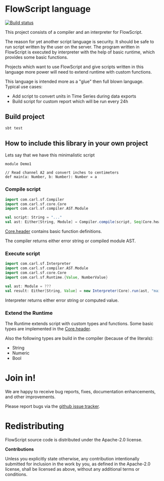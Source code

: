 # FlowScript language

[![Build status](https://travis-ci.org/carldata/flow-script.svg?branch=master)](https://travis-ci.org/carldata/flow-script)

This project consists of a compiler and an interpreter for FlowScript.

The reason for yet another script language is security. It should be safe to run script written by the user 
on the server. 
The program written in FlowScript is executed by interpreter with the help of basic runtime, which provides some basic functions.

Projects which want to use FlowScript and give scripts written in this language more power will need to extend runtime
with custom functions.

This language is intended more as a "glue" then full blown language. Typical use cases:

 * Add script to convert units in Time Series during data exports
 * Build script for custom report which will be run every 24h


## Build project
 
 ```bash
 sbt test
 ```


## How to include this library in your own project

Lets say that we have this minimalistic script

```flowscript
module Demo1

// Read channel A2 and convert inches to centimeters
def main(a: Number, b: Number): Number = a 
```
 
### Compile script

```scala
import com.carl.sf.Compiler
import com.carl.sf.core.Core
import com.carl.sf.compiler.AST.Module

val script: String = "..."
val ast: Either[String, Module] = Compiler.compile(script, Seq(Core.header))
```
[Core.header](https://github.com/carldata/flow-script/blob/master/src/main/scala/com/carl/sf/core/Core.scala) 
contains basic function definitions.
 
The compiler returns either error string or compiled module AST. 

### Execute script

```scala
import com.carl.sf.Interpreter
import com.carl.sf.compiler.AST.Module
import com.carl.sf.core.Core
import com.carl.sf.Runtime.{Value, NumberValue}

val ast: Module = ???
val result: Either[String, Value] = new Interpreter(Core).run(ast, "main", Seq(NumberValue(1), NumberValue(2)))
```

Interpreter returns either error string or computed value.

### Extend the Runtime
The Runtime extends script with custom types and functions. Some basic types are implemented in 
the [Core.header](https://github.com/carldata/flow-script/blob/master/src/main/scala/com/carl/sf/core/Core.scala).

Also the following types are build in the compiler (because of the literals):

  * String
  * Numeric
  * Bool


# Join in!

We are happy to receive bug reports, fixes, documentation enhancements,
and other improvements.

Please report bugs via the
[github issue tracker](http://github.com/carldata/flow-script/issues).



# Redistributing

FlowScript source code is distributed under the Apache-2.0 license.

**Contributions**

Unless you explicitly state otherwise, any contribution intentionally submitted
for inclusion in the work by you, as defined in the Apache-2.0 license, shall be
licensed as above, without any additional terms or conditions.
